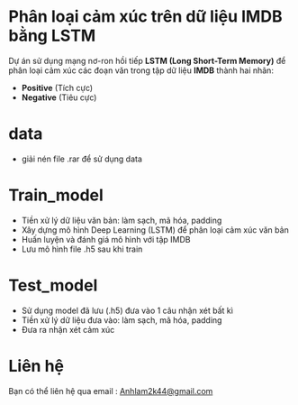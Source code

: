 # Phân loại cảm xúc trên dữ liệu IMDB bằng LSTM

Dự án sử dụng mạng nơ-ron hồi tiếp **LSTM (Long Short-Term Memory)** để phân loại cảm xúc các đoạn văn trong tập dữ liệu **IMDB** thành hai nhãn:
- **Positive** (Tích cực)
- **Negative** (Tiêu cực)
  
# data
- giải nén file .rar để sử dụng data

# Train_model

- Tiền xử lý dữ liệu văn bản: làm sạch, mã hóa, padding
- Xây dựng mô hình Deep Learning (LSTM) để phân loại cảm xúc văn bản
- Huấn luyện và đánh giá mô hình với tập IMDB
- Lưu mô hình file .h5 sau khi train

# Test_model
- Sử dụng model đã lưu (.h5) đưa vào 1 câu nhận xét bất kì
- Tiền xử lý dữ liệu đưa vào: làm sạch, mã hóa, padding
- Đưa ra nhận xét cảm xúc
# Liên hệ 
Bạn có thể liên hệ qua email : Anhlam2k44@gmail.com

